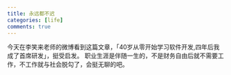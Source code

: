 ```yaml
---
title: 永远都不迟
categories: [life]
comments: true
---
```


今天在李笑来老师的微博看到这篇文章，「40岁从零开始学习软件开发,四年后我成了首席研发」，挺受启发。
职业生涯是伴随一生的，不是财务自由后就不需要工作，不工作就与社会脱勾了，会挺无聊的吧。
